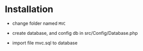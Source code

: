 # Installation

- change folder named `MVC`

- create database, and config db in src/Config/Database.php

- import file mvc.sql to database
